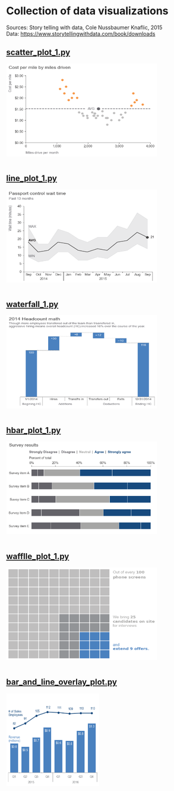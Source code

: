 # Collection of data visualizations

Sources: Story telling with data, Cole Nussbaumer Knaflic, 2015  
Data: https://www.storytellingwithdata.com/book/downloads

## [scatter_plot_1.py](https://github.com/vaidasbog/data-viz/blob/main/code/scatter_plot_1.py)

<a href="url"><img src="https://github.com/vaidasbog/data-viz/blob/main/plots/scatter_plot_1.png" align="center" height="250" width="406.25" ></a><br/><br/>

## [line_plot_1.py](https://github.com/vaidasbog/data-viz/blob/main/code/line_plot_1.py)

<a href="url"><img src="https://github.com/vaidasbog/data-viz/blob/main/plots/line_plot_1.png" align="center" height="250" width="406.25" ></a><br/><br/>

## [waterfall_1.py](https://github.com/vaidasbog/data-viz/blob/main/code/waterfall_1.py)

<a href="url"><img src="https://github.com/vaidasbog/data-viz/blob/main/plots/waterfall_1.png" align="center" height="250" width="406.25" ></a><br/><br/>

## [hbar_plot_1.py](https://github.com/vaidasbog/data-viz/blob/main/code/hbar_plot_1.py)

<a href="url"><img src="https://github.com/vaidasbog/data-viz/blob/main/plots/hbar_plot_1.png" align="center" height="250" width="406.25" ></a><br/><br/>

## [wafflle_plot_1.py](https://github.com/vaidasbog/data-viz/blob/main/code/waffle_plot_1.py)

<a href="url"><img src="https://github.com/vaidasbog/data-viz/blob/main/plots/waffle_plot_1.png" align="center" height="250" width="406.25" ></a><br/><br/>

## [bar_and_line_overlay_plot.py](https://github.com/vaidasbog/data-viz/blob/main/code/bar_and_line_overlay_plots.py)

<a href="url"><img src="https://github.com/vaidasbog/data-viz/blob/main/plots/bar_and_line_overlay_plot.png" align="center" height="250" width="250" ></a><br/><br/>
